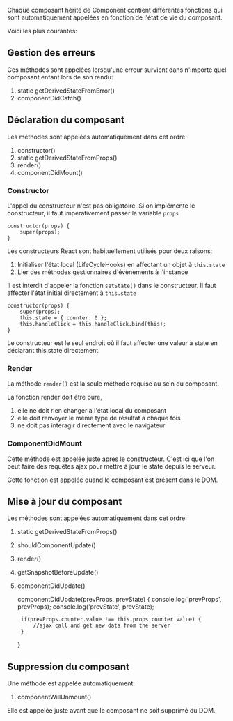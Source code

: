 Chaque composant hérité de Component contient différentes fonctions qui sont automatiquement appelées en fonction de l'état de vie du composant.

Voici les plus courantes:


## Gestion des erreurs
Ces méthodes sont appelées lorsqu'une erreur survient dans n'importe quel composant enfant lors de son rendu:
1. static getDerivedStateFromError()
2. componentDidCatch()


## Déclaration du composant

Les méthodes sont appelées automatiquement dans cet ordre: 
1. constructor()
2. static getDerivedStateFromProps()
3. render()
4. componentDidMount()

### Constructor
L'appel du constructeur n'est pas obligatoire. 
Si on implémente le constructeur, il faut impérativement passer la variable ``props``

    constructor(props) {
        super(props);
    }

Les constructeurs React sont habituellement utilisés pour deux raisons: 
1. Initialiser l'état local (LifeCycleHooks) en affectant un objet à ``this.state``
2. Lier des méthodes gestionnaires d'évènements à l'instance


Il est interdit d'appeler la fonction ``setState()`` dans le constructeur.
Il faut affecter l'état initial directement à ``this.state``

    constructor(props) {
        super(props);
        this.state = { counter: 0 };
        this.handleClick = this.handleClick.bind(this);
    }

Le constructeur est le seul endroit où il faut affecter une valeur à state en déclarant this.state directement.


### Render
La méthode ``render()`` est la seule méthode requise au sein du composant.

La fonction render doit être pure, 
1. elle ne doit rien changer à l'état local du composant
2. elle doit renvoyer le même type de résultat à chaque fois
3. ne doit pas interagir directement avec le navigateur


### ComponentDidMount
Cette méthode est appelée juste après le constructeur.
C'est ici que l'on peut faire des requêtes ajax pour mettre à jour le state depuis le serveur.

Cette fonction est appelée quand le composant est présent dans le DOM.

## Mise à jour du composant

Les méthodes sont appelées automatiquement dans cet ordre: 
1. static getDerivedStateFromProps()
2. shouldComponentUpdate()
3. render()
4. getSnapshotBeforeUpdate()
5. componentDidUpdate()


    componentDidUpdate(prevProps, prevState) {
        console.log('prevProps', prevProps);
        console.log('prevState', prevState);
        
        if(prevProps.counter.value !== this.props.counter.value) {
            //ajax call and get new data from the server
        }
    }


## Suppression du composant

Une méthode est appelée automatiquement: 
1. componentWillUnmount()

Elle est appelée juste avant que le composant ne soit supprimé du DOM.


